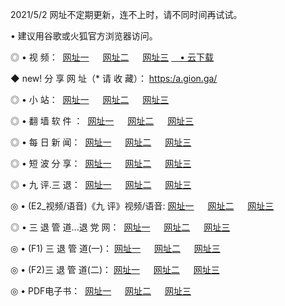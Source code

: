 <p>2021/5/2 网址不定期更新，连不上时，请不同时间再试试。
<p>• 建议用谷歌或火狐官方浏览器访问。
<p>◎ • 视 频： 
<a href="http://hxs.lexmarktr.com/" target="_blank">网址一</a> 　 
<a href="http://hqp.lexmarktr.com/" target="_blank">网址二</a> 　 
<a href="http://hqp.lexmarktr.com/b.html" target="_blank">网址三</a>
<a href="https://yadi.sk/d/d0sUeAOpal3njw" target="_blank">　• 云下载 </a></p>
<p>◆ new! 分 享 网 址（* 请 收 藏）： <a href="http://hvv.lexmarktr.com/a.html">https:/a.gion.ga/</a></p>

<p>◎ • 小 站：  
<a href="http://hxs.lexmarktr.com/f.html" target="_blank">网址一</a> 　 
<a href="http://hqp.lexmarktr.com/h.html" target="_blank">网址二</a> 　 
<a href="http://hqp.lexmarktr.com/k/" target="_blank">网址三</a></p>
<p>◎ • 翻 墙 软 件 ：  
<a href="http://hxs.lexmarktr.com/ff/" target="_blank">网址一</a> 　 
<a href="http://hqp.lexmarktr.com/s/read/a1_nd.html" target="_blank">网址二</a> 　 
<a href="http://hqp.lexmarktr.com/ff/index.html" target="_blank">网址三</a></p>
<p>◎ • 每 日 新 闻：  
<a href="http://hxs.lexmarktr.com/day/" target="_blank">网址一</a> 　 
<a href="http://hqp.lexmarktr.com/day/" target="_blank">网址二</a> 　 
<a href="http://hqp.lexmarktr.com/day/index.html" target="_blank">网址三</a></p>
<p>◎ • 短 波 分 享：  
<a href="http://hxs.lexmarktr.com/h/" target="_blank">网址一</a> 　 
<a href="http://hqp.lexmarktr.com/h/" target="_blank">网址二</a> 　 
<a href="http://hqp.lexmarktr.com/h/index.html" target="_blank">网址三</a></p>
<p>◎ • 九 评.三 退：  
<a href="http://hxs.lexmarktr.com/t/" target="_blank">网址一</a> 　 
<a href="http://hqp.lexmarktr.com/v2/index.html" target="_blank">网址二</a> 　 
<a href="http://hqp.lexmarktr.com/tt/index.html" target="_blank">网址三</a> 　</p>
<p>◎ • (E2_视频/语音)《九 评》视频/语音: 
<a href="http://hqp.lexmarktr.com/7738.html" target="_blank">网址一</a> 　 
<a href="http://hqp.lexmarktr.com/7614.html" target="_blank">网址二</a> 　 
<a href="http://hqp.lexmarktr.com/7633.html" target="_blank">网址三</a></p>
<p>◎ • 三 退 管 道...退 党 网：  
<a href="http://hxs.lexmarktr.com/go/td1.html" target="_blank">网址一</a> 　 
<a href="http://hqp.lexmarktr.com/go/td2.html" target="_blank">网址二</a> 　 
<a href="http://hqp.lexmarktr.com/go/td3.html" target="_blank">网址三</a></p>
<p>◎ • (F1) 三 退 管 道(一)： 
<a href="http://hxs.lexmarktr.com/dd/" target="_blank">网址一</a> 　 
<a href="http://hqp.lexmarktr.com/s/read/a1_tdx.html" target="_blank">网址二</a> 　 
<a href="http://hqp.lexmarktr.com/dd/" target="_blank">网址三</a></p>
<p>◎ • (F2)三 退 管 道(二)： 
<a href="http://hqp.lexmarktr.com/d/" target="_blank">网址一</a> 　 
<a href="http://hxs.lexmarktr.com/d/index.html" target="_blank">网址二</a> 　 
<a href="http://hqp.lexmarktr.com/d/" target="_blank">网址三</a></p>
<p>◎ • PDF电子书：  
<a href="http://hxs.lexmarktr.com/p/" target="_blank">网址一</a> 　 
<a href="http://hqp.lexmarktr.com/p/index.html" target="_blank">网址二</a> 　 
<a href="http://hqp.lexmarktr.com/p/" target="_blank">网址三</a></p>
